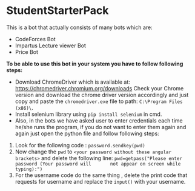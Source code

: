 ﻿# StudentStarterPack
This is a bot that actually consists of many bots which are: 
- CodeForces Bot
- Impartus Lecture viewer Bot
- Price Bot

**To be able to use this bot in your system you have to follow following steps:**
- Download ChromeDriver which is available at: https://chromedriver.chromium.org/downloads
Check your Chrome version and download the chrome driver version accordingly and just copy and paste the ```chromedriver.exe``` file to path: ```C:\Program Files (x86)\```.
- Install selenium library using ```pip install selenium``` in cmd.
- Also, in the bots we have asked user to enter credentials each time he/she runs the program, if you do not want to enter them again and again just open the python file and follow following steps:
 1. Look for the following code : ```password.sendkey(pwd)```
 2. Now change the ```pwd``` to ```<your password without these angular brackets>``` and delete the following line: ```pwd=getpass("Please enter password (Your password will       not appear on screen while typing):")```
 3. For the username code do the same thing , delete the print code that requests for username and replace the ```input()``` with your username.  
 
